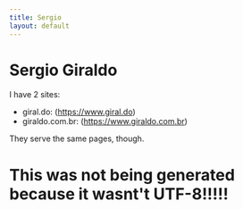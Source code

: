 ```yaml
---
title: Sergio
layout: default
---
```


# Sergio Giraldo

I have 2 sites:

* giral.do: (https://www.giral.do)
* giraldo.com.br: (https://www.giraldo.com.br)

They serve the same pages, though. 

# This was not being generated because it wasnt't UTF-8!!!!!